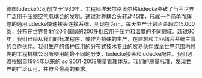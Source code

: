 德国ludecke公司创立于1930年，工程师埃米尔格奥尔格lüdecke突破了当今世界广泛用于压缩空气爪耦合的发明。通过对称耦合头转动45度，形成一个简单而辉煌的通用ludecke快速接头连接系统，到现在为止，每天生产计划涵盖超过15.000条，分布在世界各地120个国家的200多批应用于压力和温度的不同领域。超过80年，我们已经从我们的标准程序，或作为特殊的生产，在建筑和工业耦合系统主管的合作伙伴。我们生产的各种应用的分布式技术专业的贸易伙伴或全世界范围内领先的工程机械公司所使用的最不同的分支，ludecke接头和ludecke配件。我们必须根据自1994年以来的iso 9001-2008质量管理体系。我们的质量标准，发现世界的广泛认可，并符合最高的要求。